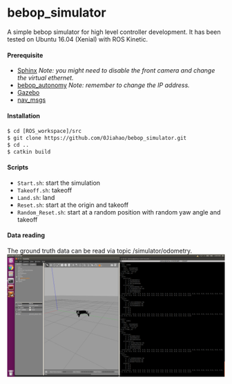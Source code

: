 # bebop_simulator
A simple bebop simulator for high level controller development. It has been tested on Ubuntu 16.04 (Xenial) with ROS Kinetic.
#### Prerequisite
- [Sphinx](https://developer.parrot.com/docs/sphinx/whatissphinx.html) *Note: you might need to disable the front camera and change the virtual ethernet.*
- [bebop_autonomy](https://bebop-autonomy.readthedocs.io/en/latest/) *Note: remember to change the IP address.*
- [Gazebo](http://gazebosim.org/)
- [nav_msgs](http://wiki.ros.org/nav_msgs)

#### Installation
```
$ cd [ROS_workspace]/src
$ git clone https://github.com/0Jiahao/bebop_simulator.git
$ cd ..
$ catkin build
```

#### Scripts
- `Start.sh`: start the simulation
- `Takeoff.sh`: takeoff
- `Land.sh`: land
- `Reset.sh`: start at the origin and takeoff
- `Random_Reset.sh`: start at a random position with random yaw angle and takeoff

#### Data reading
The ground truth data can be read via topic /simulator/odometry.
<img src="img/example.png" alt="fig1">